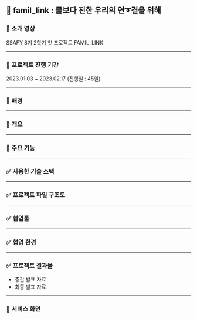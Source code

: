 ## 💌 famil_link : 물보다 진한 우리의 연➰결을 위해

### 🎦 소개 영상 

SSAFY 8기 2학기 첫 프로젝트 FAMIL_LINK

---

### 🎦 프로젝트 진행 기간

2023.01.03 ~ 2023.02.17 (진행일 : 45일)

---

### 🎦 배경
---

### 🎦 개요
---

### 🎦 주요 기능
---

### ✅ 사용한 기술 스택
---


### ✅ 프로젝트 파일 구조도
---


### ✅ 협업툴
---


### ✅ 협업 환경
---


### ✅ 프로젝트 결과물
- 중간 발표 자료
- 최종 발표 자료
---


### 💌 서비스 화면
